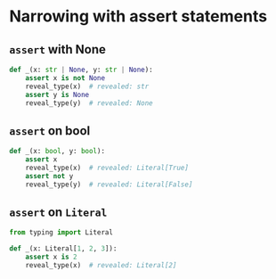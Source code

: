 # Narrowing with assert statements

## `assert` with None

```py
def _(x: str | None, y: str | None):
    assert x is not None
    reveal_type(x)  # revealed: str
    assert y is None
    reveal_type(y)  # revealed: None
```

## `assert` on bool

```py
def _(x: bool, y: bool):
    assert x
    reveal_type(x)  # revealed: Literal[True]
    assert not y
    reveal_type(y)  # revealed: Literal[False]
```

## `assert` on `Literal`

```py
from typing import Literal

def _(x: Literal[1, 2, 3]):
    assert x is 2
    reveal_type(x)  # revealed: Literal[2]
```
